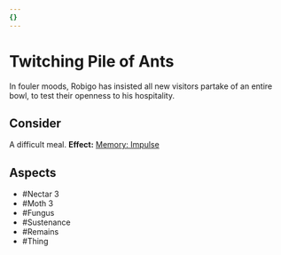 ```yaml
---
{}
---
```

# Twitching Pile of Ants
In fouler moods, Robigo has insisted all new visitors partake of an entire bowl, to test their openness to his hospitality. 
## Consider
A difficult meal.
**Effect:** [Memory: Impulse](https://uadaf.theevilroot.xyz/rowenarium/element/mem.impulse)
## Aspects
- #Nectar 3
- #Moth 3
- #Fungus
- #Sustenance
- #Remains
 - #Thing

